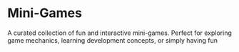 # Mini-Games
A curated collection of fun and interactive mini-games. Perfect for exploring game mechanics, learning development concepts, or simply having fun
